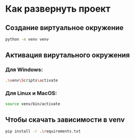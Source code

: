 # Как развернуть проект

## Создание виртуальное окружение
```bash
python -m venv venv
```

## Активация вирутального окружения

### Для Windows:
```bash
.\venv\Scripts\activate
```

### Для Linux и MacOS:
```bash
source venv/bin/activate
```

## Чтобы скачать зависимости в venv
```bash
pip install -r .\requirements.txt
```